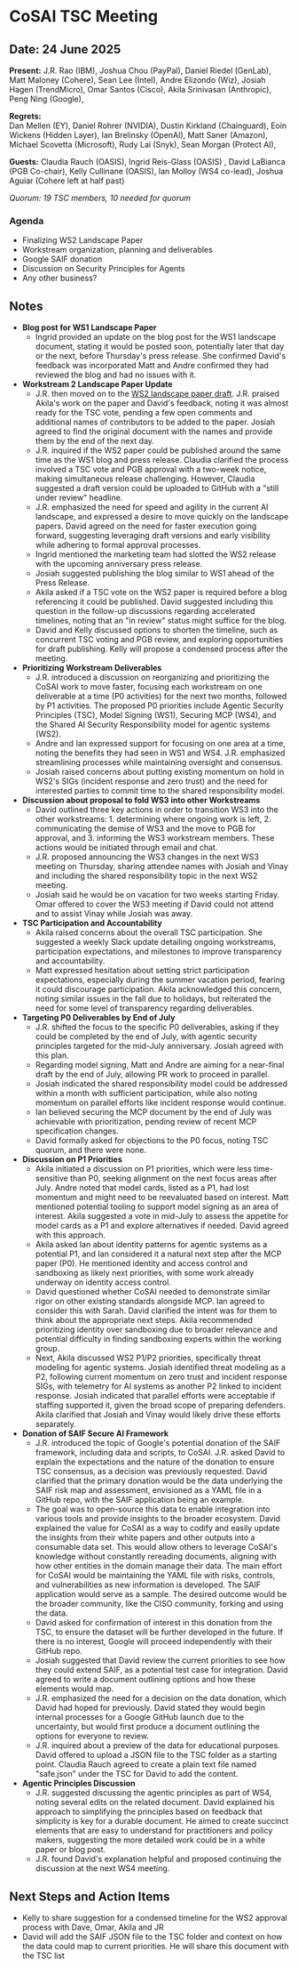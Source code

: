 # CoSAI TSC Meeting

## Date: 24 June 2025

**Present:** J.R. Rao (IBM), Joshua Chou (PayPal), Daniel Riedel (GenLab), Matt Maloney (Cohere), Sean Lee (Intel), Andre Elizondo (Wiz),  Josiah Hagen (TrendMicro), Omar Santos (Cisco), Akila Srinivasan (Anthropic), Peng Ning (Google),

**Regrets:**  
Dan Mellen (EY), Daniel Rohrer (NVIDIA), Dustin Kirkland (Chainguard), Eoin Wickens (Hidden Layer), Ian Brelinsky (OpenAI), Matt Saner (Amazon), Michael Scovetta (Microsoft), Rudy Lai (Snyk),  Sean Morgan (Protect AI),

**Guests:** Claudia Rauch (OASIS), Ingrid Reis-Glass (OASIS) , David LaBianca (PGB Co-chair), Kelly Cullinane (OASIS), Ian Molloy (WS4 co-lead), Joshua Aguiar (Cohere left at half past)

*Quorum: 19 TSC members, 10 needed for quorum*

### Agenda

* Finalizing WS2 Landscape Paper  
* Workstream organization, planning and deliverables  
* Google SAIF donation  
* Discussion on Security Principles for Agents  
* Any other business?

## Notes 

* **Blog post for WS1 Landscape Paper**  
  * Ingrid provided an update on the blog post for the WS1 landscape document, stating it would be posted soon, potentially later that day or the next, before Thursday's press release. She confirmed David's feedback was incorporated Matt and Andre confirmed they had reviewed the blog and had no issues with it.  
* **Workstream 2 Landscape Paper Update**  
  * J.R. then moved on to the [WS2 landscape paper draft](https://docs.google.com/document/d/12AEl75B3h1KhdIjOid7kLsukmc3PJCaIp6bunUHTfDg/edit?usp=sharing). J.R. praised Akila's work on the paper and David's feedback, noting it was almost ready for the TSC vote, pending a few open comments  and additional names of contributors to be added to the paper. Josiah agreed to find the original document with the names and provide them by the end of the next day.  
  * J.R. inquired if the WS2 paper could be published around the same time as the WS1 blog and press release. Claudia clarified the process involved a TSC vote and PGB approval with a two-week notice, making simultaneous release challenging. However, Claudia suggested a draft version could be uploaded to GitHub with a "still under review" headline.  
  * J.R. emphasized the need for speed and agility in the current AI landscape, and expressed a desire to move quickly on the landscape papers. David agreed on the need for faster execution going forward, suggesting leveraging draft versions and early visibility while adhering to formal approval processes.  
  * Ingrid mentioned the marketing team had slotted the WS2 release with the upcoming anniversary press release.  
  * Josiah suggested publishing the blog similar to WS1 ahead of the Press Release.  
  * Akila asked if a TSC vote on the WS2 paper is required before a blog referencing it could be published. David suggested including this question in the follow-up discussions regarding accelerated timelines, noting that an "in review" status might suffice for the blog.  
  * David and Kelly discussed options to shorten the timeline, such as concurrent TSC voting and PGB review, and exploring opportunities for draft publishing. Kelly will propose a condensed process after the meeting.  
* **Prioritizing Workstream Deliverables**   
  * J.R. introduced a discussion on reorganizing and prioritizing the CoSAI work to move faster, focusing each workstream on one deliverable at a time (P0 activities) for the next two months, followed by P1 activities. The proposed P0 priorities include Agentic Security Principles (TSC), Model Signing (WS1), Securing MCP (WS4), and the Shared AI Security Responsibility model for agentic systems (WS2).   
  * Andre and Ian expressed support for focusing on one area at a time, noting the benefits they had seen in WS1 and WS4. J.R. emphasized streamlining processes while maintaining oversight and consensus.   
  * Josiah raised concerns about putting existing momentum on hold in WS2's SIGs (incident response and zero trust) and the need for interested parties to commit time to the shared responsibility model.   
* **Discussion about proposal to fold WS3 into other Workstreams**  
  * David outlined three key actions in order to transition WS3 into the other workstreams: 1\. determining where ongoing work is left, 2\. communicating the demise of WS3 and the move to PGB for approval, and 3\. informing the WS3 workstream members. These actions would be initiated through email and chat.   
  * J.R. proposed announcing the WS3 changes in the next WS3 meeting on Thursday, sharing attendee names with Josiah and Vinay and including the shared responsibility topic in the next WS2 meeting.  
  * Josiah said he would be on vacation for two weeks starting Friday. Omar offered to cover the WS3 meeting if David could not attend and to assist Vinay while Josiah was away.  
* **TSC Participation and Accountability**   
  * Akila raised concerns about the overall TSC participation. She suggested a weekly Slack update detailing ongoing workstreams, participation expectations, and milestones to improve transparency and accountability.   
  * Matt expressed hesitation about setting strict participation expectations, especially during the summer vacation period, fearing it could discourage participation. Akila acknowledged this concern, noting similar issues in the fall due to holidays, but reiterated the need for some level of transparency regarding deliverables.  
* **Targeting P0 Deliverables by End of July**   
  * J.R. shifted the focus to the specific P0 deliverables, asking if they could be completed by the end of July, with agentic security principles targeted for the mid-July anniversary. Josiah agreed with this plan.  
  * Regarding model signing, Matt and Andre are aiming for a near-final draft by the end of July, allowing PR work to proceed in parallel.   
  * Josiah indicated the shared responsibility model could be addressed within a month with sufficient participation, while also noting momentum on parallel efforts like incident response would continue.   
  * Ian believed securing the MCP document by the end of July was achievable with prioritization, pending review of recent MCP specification changes.  
  * David formally asked for objections to the P0 focus, noting TSC quorum, and there were none.  
* **Discussion on P1 Priorities**  
  * Akila initiated a discussion on P1 priorities, which were less time-sensitive than P0, seeking alignment on the next focus areas after July. Andre noted that model cards, listed as a P1, had lost momentum and might need to be reevaluated based on interest. Matt mentioned potential tooling to support model signing as an area of interest. Akila suggested a vote in mid-July to assess the appetite for model cards as a P1 and explore alternatives if needed. David agreed with this approach.  
  * Akila asked Ian about identity patterns for agentic systems as a potential P1, and Ian considered it a natural next step after the MCP paper (P0). He mentioned identity and access control and sandboxing as likely next priorities, with some work already underway on identity access control.   
  * David questioned whether CoSAI needed to demonstrate similar rigor on other existing standards alongside MCP. Ian agreed to consider this with Sarah. David clarified the intent was for them to think about the appropriate next steps. Akila recommended prioritizing identity over sandboxing due to broader relevance and potential difficulty in finding sandboxing experts within the working group.  
  * Next, Akila discussed WS2 P1/P2 priorities, specifically threat modeling for agentic systems. Josiah identified threat modeling as a P2, following current momentum on zero trust and incident response SIGs, with telemetry for AI systems as another P2 linked to incident response. Josiah indicated that parallel efforts were acceptable if staffing supported it, given the broad scope of preparing defenders. Akila clarified that Josiah and Vinay would likely drive these efforts separately.  
* **Donation of SAIF Secure AI Framework**  
  * J.R. introduced the topic of Google's potential donation of the SAIF framework, including data and scripts, to CoSAI. J.R. asked David to explain the expectations and the nature of the donation to ensure TSC consensus, as a decision was previously requested. David clarified that the primary donation would be the data underlying the SAIF risk map and assessment, envisioned as a YAML file in a GitHub repo, with the SAIF application being an example.   
  * The goal was to open-source this data to enable integration into various tools and provide insights to the broader ecosystem. David explained the value for CoSAI as a way to codify and easily update the insights from their white papers and other outputs into a consumable data set. This would allow others to leverage CoSAI's knowledge without constantly rereading documents, aligning with how other entities in the domain manage their data. The main effort for CoSAI would be maintaining the YAML file with risks, controls, and vulnerabilities as new information is developed. The SAIF application would serve as a sample. The desired outcome would be the broader community, like the CISO community, forking and using the data.  
  * David asked for confirmation of interest in this donation from the TSC, to ensure the dataset will be further developed in the future. If there is no interest, Google will proceed independently with their GitHub repo.  
  * Josiah suggested that David review the current priorities to see how they could extend SAIF, as a potential test case for integration. David agreed to write a document outlining options and how these elements would map.  
  * J.R. emphasized the need for a decision on the data donation, which David had hoped for previously. David stated they would begin internal processes for a Google GitHub launch due to the uncertainty, but would first produce a document outlining the options for everyone to review.  
  * J.R. inquired about a preview of the data for educational purposes. David offered to upload a JSON file to the TSC folder as a starting point. Claudia Rauch  agreed to create a plain text file named "safe.json" under the TSC for David to add the content.  
* **Agentic Principles Discussion**   
  * J.R. suggested discussing the agentic principles as part of WS4, noting several edits on the related document. David explained his approach to simplifying the principles based on feedback that simplicity is key for a durable document. He aimed to create succinct elements that are easy to understand for practitioners and policy makers, suggesting the more detailed work could be in a white paper or blog post.  
  * J.R. found David's explanation helpful and proposed continuing the discussion at the next WS4 meeting.

## Next Steps and Action Items

* Kelly to share suggestion for a condensed timeline for the WS2 approval process with Dave, Omar, Akila and JR  
* David will add the SAIF JSON file to the TSC folder and context on how the data could map to current priorities. He will share this document with the TSC list
